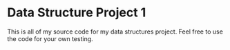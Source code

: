 # Data Structure Project 1 
This is all of my source code for my data structures project. Feel free to use the code for your own testing.
